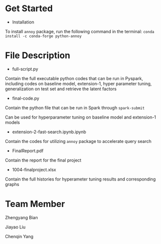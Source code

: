 # Get Started

- Installation

To install ``annoy`` package, run the following command in the terminal: ``conda install -c conda-forge python-annoy ``



# File Description

- full-script.py

Contain the full executable python codes that can be run in Pyspark, including codes on baseline model, extension-1, hyper parameter tuning, generalization on test set and retrieve the latent factors

- final-code.py

Contain the python file that can be run in Spark through ``spark-submit``

Can be used for hyperparameter tuning on baseline model and extension-1 models

- extension-2-fast-search.ipynb.ipynb

Contain the codes for utilizing ``annoy`` package to accelerate query search

- FinalReport.pdf

Contain the report for the final project

- 1004-finalproject.xlsx

Contain the full histories for hyperameter tuning results and corresponding graphs



# Team Member

Zhengyang Bian

Jiayao Liu

Chenqin Yang